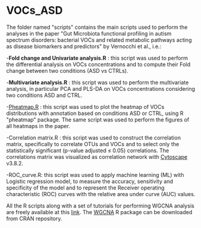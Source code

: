 # VOCs_ASD

The folder named "scripts" contains the main scripts used to perform the analyses in the paper "Gut Microbiota functional profiling in autism spectrum disorders: bacterial VOCs and related metabolic pathways acting as disease biomarkers and predictors" by Vernocchi et al., i.e.:

-**Fold change and Univariate analysis.R** : this script was used to perform the differential analysis on VOCs concentrations and to compute their Fold change between two conditions (ASD vs CTRLs).

-**Multivariate analysis.R** : this script was used to perform the multivariate analysis, in particular PCA and PLS-DA on VOCs concentrations considering two conditions ASD and CTRL.

-[Pheatmap.R](Pheatmap.R) : this script was used to plot the heatmap of VOCs distributions with annotation based on conditions ASD or CTRL, using R "pheatmap" package. The same script was used to perform the figures of all heatmaps in                  the paper.

-Correlation matrix.R : this script was used to construct the correlation matrix, specifically to correlate OTUs and VOCs and to select only the statistically significant (p-value adjusted ≤ 0.05) correlations. 
                        The correlations matrix was visualized as correlation network with [Cytoscape](https://cytoscape.org/) v3.8.2.
                        
-ROC_curve.R: this script was used to apply machine learning (ML) with Logistic regression model, to measure the accuracy, sensitivity and specificity of the model and to represent the Receiver operating characteristic 
              (ROC) curves with the relative area under curve (AUC) values.

All the R scripts along with a set of tutorials for performing WGCNA analysis are freely available at this [link](https://horvath.genetics.ucla.edu/html/CoexpressionNetwork/Rpackages/WGCNA/Tutorials/).
The [WGCNA](https://cran.r-project.org/web/packages/WGCNA/index.html) R package can be downloaded from CRAN repository.      
